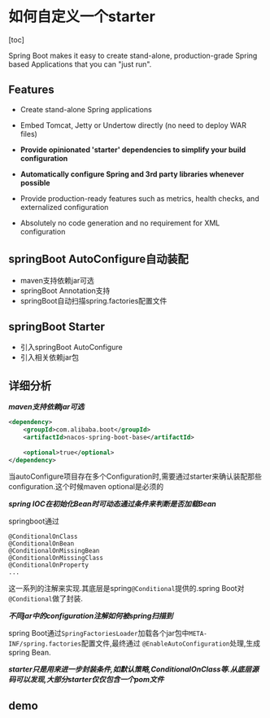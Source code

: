 # 如何自定义一个starter
[toc]

Spring Boot makes it easy to create stand-alone, production-grade Spring based Applications that you can "just run".

## Features

- Create stand-alone Spring applications

- Embed Tomcat, Jetty or Undertow directly (no need to deploy WAR files)

- **Provide opinionated 'starter' dependencies to simplify your build configuration**

- **Automatically configure Spring and 3rd party libraries whenever possible**

- Provide production-ready features such as metrics, health checks, and externalized configuration

- Absolutely no code generation and no requirement for XML configuration

## springBoot AutoConfigure自动装配

- maven支持依赖jar可选
- springBoot Annotation支持
- springBoot自动扫描spring.factories配置文件

## springBoot Starter

- 引入springBoot AutoConfigure
- 引入相关依赖jar包

## 详细分析
***maven支持依赖jar可选***
```xml
<dependency>
    <groupId>com.alibaba.boot</groupId>
    <artifactId>nacos-spring-boot-base</artifactId>
    
    <optional>true</optional>
</dependency>
```
当autoConfigure项目存在多个Configuration时,需要通过starter来确认装配那些configuration.这个时候maven optional是必须的

***spring IOC在初始化Bean时可动态通过条件来判断是否加载Bean***

springboot通过
```
@ConditionalOnClass
@ConditionalOnBean
@ConditionalOnMissingBean
@ConditionalOnMissingClass
@ConditionalOnProperty
...
```
这一系列的注解来实现.其底层是spring```@Conditional```提供的.spring Boot对```@Conditional```做了封装.

***不同jar中的configuration注解如何被spring扫描到***

spring Boot通过```SpringFactoriesLoader```加载各个jar包中```META-INF/spring.factories```配置文件,最终通过
```@EnableAutoConfiguration```处理,生成spring Bean.

***starter只是用来进一步封装条件,如默认策略,ConditionalOnClass等.从底层源码可以发现,大部分starter仅仅包含一个pom文件***

## demo
